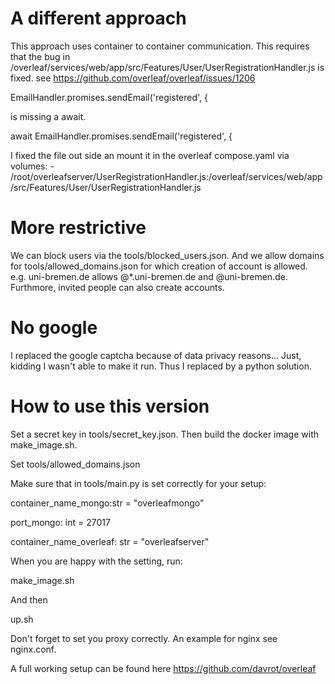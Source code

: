 # A different approach

This approach uses container to container communication. This requires that the bug in /overleaf/services/web/app/src/Features/User/UserRegistrationHandler.js is fixed. see https://github.com/overleaf/overleaf/issues/1206

EmailHandler.promises.sendEmail('registered', { 

is missing a await. 

await EmailHandler.promises.sendEmail('registered', { 

I fixed the file out side an mount it in the overleaf compose.yaml via
    volumes:
      - /root/overleafserver/UserRegistrationHandler.js:/overleaf/services/web/app/src/Features/User/UserRegistrationHandler.js

# More restrictive

We can block users via the tools/blocked_users.json. And we allow domains for tools/allowed_domains.json for which creation of account is allowed. e.g. uni-bremen.de allows @*.uni-bremen.de and @uni-bremen.de. Furthmore, invited people can also create accounts. 

# No google

I replaced the google captcha because of data privacy reasons... Just, kidding I wasn't able to make it run. Thus I replaced by a python solution. 

# How to use this version

Set a secret key in tools/secret_key.json. Then build the docker image with make_image.sh.

Set tools/allowed_domains.json


Make sure that in tools/main.py is set correctly for your setup:

container_name_mongo:str = "overleafmongo"

port_mongo: int = 27017

container_name_overleaf: str = "overleafserver"

When you are happy with the setting, run:

make_image.sh

And then 

up.sh

Don't forget to set you proxy correctly. An example for nginx see nginx.conf.

A full working setup can be found here https://github.com/davrot/overleaf 
